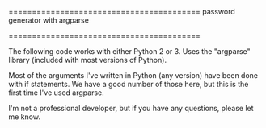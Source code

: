 
=========================================
password generator with argparse

=========================================


The following code works with either Python 2 or 3. Uses the  "argparse" library (included with most versions of Python).

Most of the arguments I've written in Python (any version) have been done with if statements. We have a good number of those here, but this is the first time I've used argparse.

I'm not a professional developer, but if you have any questions, please let me know.
